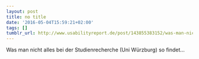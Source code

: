 ```yaml
---
layout: post
title: no title
date: '2016-05-04T15:59:21+02:00'
tags: []
tumblr_url: http://www.usabilityreport.de/post/143855383152/was-man-nicht-alles-bei-der-studienrecherche-uni
---
```

Was man nicht alles bei der Studienrecherche (Uni Würzburg) so findet…
